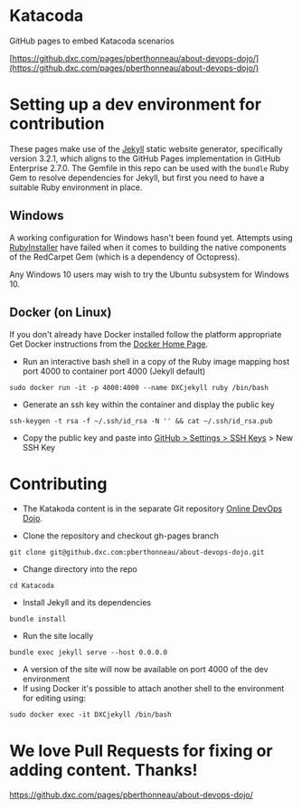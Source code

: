 # Katacoda
GitHub pages to embed Katacoda scenarios

[https://github.dxc.com/pages/pberthonneau/about-devops-dojo/](https://github.dxc.com/pages/pberthonneau/about-devops-dojo/)

# Setting up a dev environment for contribution

These pages make use of the [Jekyll](https://jekyllrb.com/) static website generator, specifically version 3.2.1, which aligns to the GitHub Pages implementation in GitHub Enterprise 2.7.0. The Gemfile in this repo can be used with the `bundle` Ruby Gem to resolve dependencies for Jekyll, but first you need to have a suitable Ruby environment in place.

## Windows

A working configuration for Windows hasn't been found yet. Attempts using [RubyInstaller](https://rubyinstaller.org/downloads/) have failed when it comes to building the native components of the RedCarpet Gem (which is a dependency of Octopress).

Any Windows 10 users may wish to try the Ubuntu subsystem for Windows 10.

## Docker (on Linux)

If you don't already have Docker installed follow the platform appropriate Get Docker instructions from the [Docker Home Page](https://www.docker.com/).

- Run an interactive bash shell in a copy of the Ruby image mapping host port 4000 to container port 4000 (Jekyll default)  
```shell
sudo docker run -it -p 4000:4000 --name DXCjekyll ruby /bin/bash
```
- Generate an ssh key within the container and display the public key  
```shell
ssh-keygen -t rsa -f ~/.ssh/id_rsa -N '' && cat ~/.ssh/id_rsa.pub
```
- Copy the public key and paste into [GitHub > Settings > SSH Keys](https://github.com/settings/keys) > New SSH Key  

# Contributing

- The Katakoda content is in the separate Git repository [Online DevOps Dojo](https://github.com/pberthonneau/online-devops-dojo).

- Clone the repository and checkout gh-pages branch  
```shell
git clone git@github.dxc.com:pberthonneau/about-devops-dojo.git
```
- Change directory into the repo  
```shell
cd Katacoda
```
- Install Jekyll and its dependencies
```shell
bundle install
```
- Run the site locally  
```shell
bundle exec jekyll serve --host 0.0.0.0
```
- A version of the site will now be available on port 4000 of the dev environment
- If using Docker it's possible to attach another shell to the environment for editing using:
```shell
sudo docker exec -it DXCjekyll /bin/bash
```

We love Pull Requests for fixing or adding content. Thanks!
=======
https://github.dxc.com/pages/pberthonneau/about-devops-dojo/
